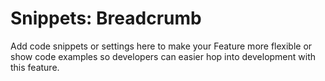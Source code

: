 # Snippets: Breadcrumb

Add code snippets or settings here to make your Feature more flexible or show code examples so developers can easier hop into development with this feature.
